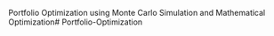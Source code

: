 Portfolio Optimization using Monte Carlo Simulation and Mathematical Optimization# Portfolio-Optimization

